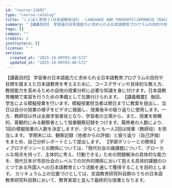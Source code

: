 ```yaml
---
id: "course:11602"
type: "course-catalog"
title: "ことばと思想２(日本語教授法Ⅱ) ／LANGUAGE AND THOUGHT2(JAPANESE TEACHING METHODOLOGIES II)"
summary: "【講義目的】 学習者の日本語能力と求められる日本語教育プログラムの目的や目標を踏まえた日本語教育を考えるために、コースデザインや具体的な教え方、教授能力を高めるための自他の授業分析に必要な知識を身に付けます。日本語教育機関で実習を行うための…"
tags: []
campus: ""
credits: 2
instructors: []
license: " "
version:
  created_at: "2025-10-09T03:48:57Z"
  updated_at: "2025-10-09T03:48:57Z"
---
```


【講義目的】 学習者の日本語能力と求められる日本語教育プログラムの目的や目標を踏まえた日本語教育を考えるために、コースデザインや具体的な教え方、教授能力を高めるための自他の授業分析に必要な知識を身に付けます。日本語教育機関で実習を行うための準備として位置付けられます。 【講義概要】 毎回、学生による模擬授業を行います。模擬授業担当者は期日までに教案を提出し、当日は自分の授業の様子をビデオに録画し、授業後半の振り返りに使用します。一方、教師役以外は全員学習者役となり、学習者の立場から、また、授業を俯瞰的、客観的にみる観察者として授業観察記録をつけます。履修者の人数により、1回の模擬授業の人数を決定しますが、少なくとも一人2回は授業（教師役）を担当します。 学期末には、観察記録（他者からの評価）と振り返り（自己評価）をまとめ、自己分析レポートとして提出します。 【学部ポリシーとの関係】 ディプロマポリシーとの関係については、「現代社会の諸課題について、グローカルな視点を持って、主体的に考え、行動できる」ための問題解決の具体的な能力を、現代日本が市民社会のレベルでの対外的関係において抱える具体的課題のひとつである外国人への日本語教育という活動を通して獲得することを目的とします。 カリキュラム上の位置づけとしては、言語教育研究科目群のうちの日本語教育研究科目群において、教育実習と並んで最終的な授業となります。
